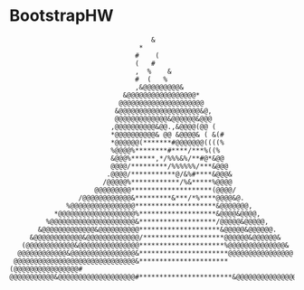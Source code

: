 # BootstrapHW


                                                                                
                                       &                                        
                                    *                                           
                                   #    (                                       
                                   (   #                                        
                                   ,  %    &                                    
                                   #  (   %                                     
                                   ,&@@@@@@@@@&                                 
                                &@@@@@@@@@@@@@@@@@*                             
                               @@@@@@@@@@@@@@@@@@@@@                            
                              &@@@@@@@@@@@@@@@@@@@@&@,                          
                              @@@@@@@@@@@@@&@@@@@@&@@@                          
                             ,@@@@@@@@@@&@@.,&@@@@(@@ (                         
                             *@@@@@@@@@@& @@ &@@@@& ( &(#                       
                             *@@@@@@(*******#@@@@@@@((((%                       
                             %@@@@%********#****/***%((%                        
                             &@@@%******,*/%%%&%/**#@*&@@                       
                             @@@@/*********/%%%%%%/***&@@@                      
                            .@@@@/***********@/&%#****&@@@&                     
                           /@@@@@%************/%&*****%@@@@                     
                         @@@@@@@@@********************(@@@@/                    
                     /@@@@@@@@@@@@&*********&***/*%****@@@@&@.                  
                  %@@@@@@@@@@@@@@@@********************&@@@@@@@,                
               *@@@@@@@@@@@@@@@@@@@%*******************&@@@@&@@@@,              
             %@@@@@@@@@@@@@@@@@@@@@&*******************/@@@@@&@@@@@,            
           &@@@@@@@@@@@@@&@@@@@@@@@@********************&@@@@@&@@@@@@.          
         &@@@@@@@@@@@@&@@@@@@@@@@@@@/********************@@@@@@&@@@@@@&         
       (@@@@@@@@@@@@&@@@@@@@@@@@@@@@*********************%@@@@@@@@@@@@@@&       
      @@@@@@@@@@@@&@@@@@@@@@@@@@@@@&**********************@@@@@@@@@@@@@@@@      
     @@@@@@@@@@@@@@@@@@@@@@@@@@@@@@&**********************(@@@@@@@@@@@@@@@@#    
    @@@@@@@@@@@&@@@@@@@@@@@@@@@@@@@#***********************&@@@@@@@@@@@@@@@@#   
